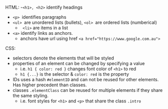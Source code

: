 HTML:
-`<h1>, <h2>` identify headings
- `<p> `identifies paragraphs
- `<ul> `are unordered lists (bullets), `<ol> `are ordered lists (numberical)
  - ` <li>` are items in a list
- `<a>` identify links as anchors.
  - anchors have url using href `<a href="https://www.google.com.au">`

CSS:
- selectors denote the elements that will be styled
- properties of an element can be changed by specifying a value
  - i.e. `h1 { color: red }` changes font color of `<h1>` to red
  - `h1 {...}` is the selector & `color: red` is the property
- IDs uses a hash `#elementID` and can not be reused for other elements. Has higher precedent than classes.
- classes `.elementClass` can be reused for multiple elements if they share the same styling.
  - i.e. font styles for `<h1>` and `<p>` that share the class `.intro`
